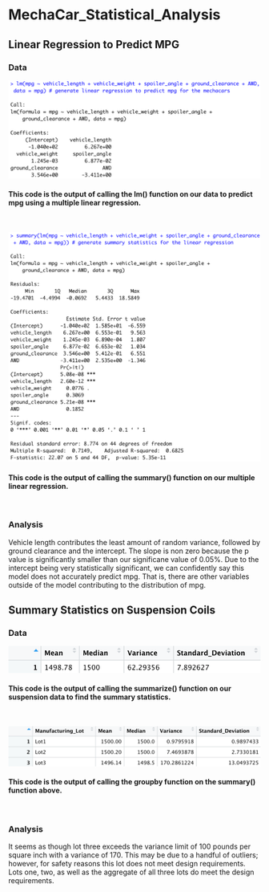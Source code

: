 # MechaCar_Statistical_Analysis

## Linear Regression to Predict MPG

### Data

![LinearRegressionFunction](https://github.com/shaneabbley/MechaCar_Statistical_Analysis/blob/main/LinearRegressionFunction.png)

#### This code is the output of calling the lm() function on our data to predict mpg using a multiple linear regression.

<br/>

![LinearRegressionStatistics](https://github.com/shaneabbley/MechaCar_Statistical_Analysis/blob/main/LinearRegressionStatistics.png)

#### This code is the output of calling the summary() function on our multiple linear regression.

<br/>

### Analysis 

Vehicle length contributes the least amount of random variance, followed by ground clearance and the intercept. The slope is non zero because the p value is significantly smaller than our significane value of 0.05%. Due to the intercept being very statistically significant, we can confidently say this model does not accurately predict mpg. That is, there are other variables outside of the model contributing to the distribution of mpg.

## Summary Statistics on Suspension Coils

### Data
![TotalSummary](https://github.com/shaneabbley/MechaCar_Statistical_Analysis/blob/main/total_summary.png)

#### This code is the output of calling the summarize() function on our suspension data to find the summary statistics.

<br/>

![LotSummary](https://github.com/shaneabbley/MechaCar_Statistical_Analysis/blob/main/lot_summary.png)

#### This code is the output of calling the groupby function on the summary() function above.

<br/>

### Analysis 
It seems as though lot three exceeds the variance limit of 100 pounds per square inch with a variance of 170. This may be due to a handful of outliers; however, for safety reasons this lot does not meet design requirements. Lots one, two, as well as the aggregate of all three lots do meet the design requirements.





